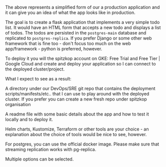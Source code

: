 The above represents a simplified form of our a production application and it can give you an idea of what the app looks like in production.

The goal is to create a flask application that implements a very simple todo list. It would have an HTML form that accepts a new todo and displays a list of todos. The todos are persisted in the `postgres-main` database and replicated to `postgres-replica`. If you prefer Django or some other web framework that is fine too - don't focus too much on the web app/framework - python is preferred, however.

To deploy it you will the spitzkop account on GKE: Free Trial and Free Tier  |  Google Cloud  and create and deploy your application so I can connect to the deployed cluster/project.

What I expect to see as a result:

A directory under our DevOps/SRE git repo that contains the deployment scripts/manifests/etc.. that I can use to play around with the deployed cluster. If you prefer you can create a new fresh repo under spitzkop organisation

A readme file with some basic details about the app and how to test it locally and to deploy it.

Helm charts, Kustomize, Terraform or other tools are your choice - an explanation about the choice of tools would be nice to see, however.

For postgres, you can use the official docker image. Please make sure that streaming replication works with pg-replica.

Multiple options can be selected.
